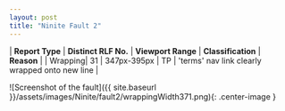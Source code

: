 ```yaml
---
layout: post
title: "Ninite Fault 2"
---
```

| **Report Type** | **Distinct RLF No.** | **Viewport Range** | **Classification** | **Reason** |
| Wrapping| 31 | 347px-395px | TP | 'terms' nav link clearly wrapped onto new line | 

![Screenshot of the fault]({{ site.baseurl }}/assets/images/Ninite/fault2/wrappingWidth371.png){: .center-image }